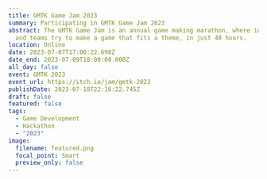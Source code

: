 ```yaml
---
title: GMTK Game Jam 2023
summary: Participating in GMTK Game Jam 2023
abstract: The GMTK Game Jam is an annual game making marathon, where individuals
  and teams try to make a game that fits a theme, in just 48 hours.
location: Online
date: 2023-07-07T17:00:22.698Z
date_end: 2023-07-09T18:00:00.000Z
all_day: false
event: GMTK 2023
event_url: https://itch.io/jam/gmtk-2023
publishDate: 2023-07-18T22:16:22.745Z
draft: false
featured: false
tags:
  - Game Development
  - Hackathon
  - "2023"
image:
  filename: featured.png
  focal_point: Smart
  preview_only: false
---
```

